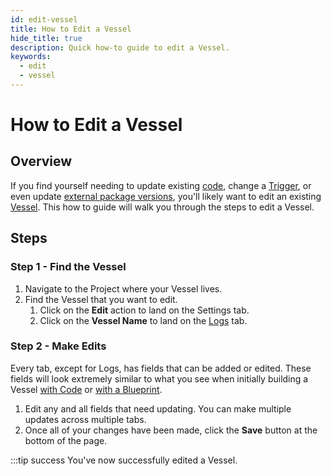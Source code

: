 ```yaml
---
id: edit-vessel
title: How to Edit a Vessel
hide_title: true
description: Quick how-to guide to edit a Vessel.
keywords:
  - edit
  - vessel
---
```


# How to Edit a Vessel

## Overview

If you find yourself needing to update existing [code](../../reference/code/code-overview.md), change a [Trigger](../../reference/triggers/triggers-overview.md), or even update [external package versions](../../reference/requirements/external-package-dependencies.md), you'll likely want to edit an existing [Vessel](../../reference/vessels.md). This how to guide will walk you through the steps to edit a Vessel.

## Steps

### Step 1 - Find the Vessel

1. Navigate to the Project where your Vessel lives.
2. Find the Vessel that you want to edit.
   1. Click on the **Edit** action to land on the Settings tab.
   2. Click on the **Vessel Name** to land on the [Logs](../../reference/logs/logs-overview.md) tab.

### Step 2 - Make Edits
Every tab, except for Logs, has fields that can be added or edited. These fields will look extremely similar to what you see when initially building a Vessel [with Code](build-vessel-code.md) or [with a Blueprint](build-vessel-blueprint.md).

1. Edit any and all fields that need updating. You can make multiple updates across multiple tabs.
2. Once all of your changes have been made, click the **Save** button at the bottom of the page.

:::tip success
You've now successfully edited a Vessel.
